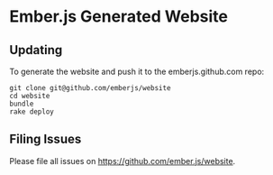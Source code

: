 Ember.js Generated Website
==========================

Updating
--------

To generate the website and push it to the emberjs.github.com repo:

    git clone git@github.com/emberjs/website
    cd website
    bundle
    rake deploy

Filing Issues
-------------

Please file all issues on https://github.com/ember.js/website.